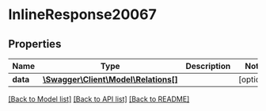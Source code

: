 # InlineResponse20067

## Properties
Name | Type | Description | Notes
------------ | ------------- | ------------- | -------------
**data** | [**\Swagger\Client\Model\Relations[]**](Relations.md) |  | [optional] 

[[Back to Model list]](../../README.md#documentation-for-models) [[Back to API list]](../../README.md#documentation-for-api-endpoints) [[Back to README]](../../README.md)

